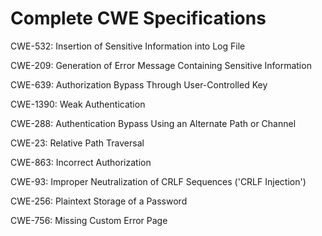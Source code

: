 

# Complete CWE Specifications

CWE-532: Insertion of Sensitive Information into Log File

CWE-209: Generation of Error Message Containing Sensitive Information

CWE-639: Authorization Bypass Through User-Controlled Key

CWE-1390: Weak Authentication

CWE-288: Authentication Bypass Using an Alternate Path or Channel

CWE-23: Relative Path Traversal

CWE-863: Incorrect Authorization

CWE-93: Improper Neutralization of CRLF Sequences ('CRLF Injection')

CWE-256: Plaintext Storage of a Password

CWE-756: Missing Custom Error Page